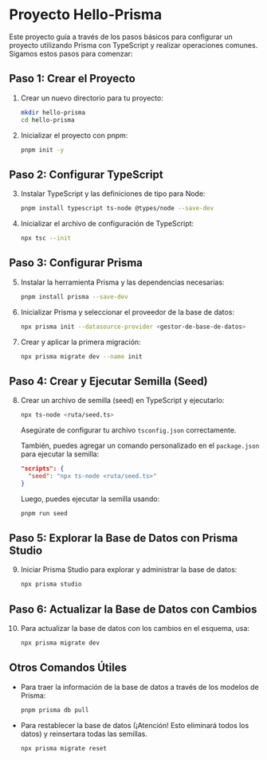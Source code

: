# Proyecto Hello-Prisma

Este proyecto guía a través de los pasos básicos para configurar un proyecto utilizando Prisma con TypeScript y realizar operaciones comunes. Sigamos estos pasos para comenzar:

## Paso 1: Crear el Proyecto

1. Crear un nuevo directorio para tu proyecto:

   ```bash
   mkdir hello-prisma
   cd hello-prisma
   ```

2. Inicializar el proyecto con pnpm:

   ```bash
   pnpm init -y
   ```

## Paso 2: Configurar TypeScript

3. Instalar TypeScript y las definiciones de tipo para Node:

   ```bash
   pnpm install typescript ts-node @types/node --save-dev
   ```

4. Inicializar el archivo de configuración de TypeScript:

   ```bash
   npx tsc --init
   ```

## Paso 3: Configurar Prisma

5. Instalar la herramienta Prisma y las dependencias necesarias:

   ```bash
   pnpm install prisma --save-dev
   ```

6. Inicializar Prisma y seleccionar el proveedor de la base de datos:

   ```bash
   npx prisma init --datasource-provider <gestor-de-base-de-datos>
   ```

7. Crear y aplicar la primera migración:

   ```bash
   npx prisma migrate dev --name init
   ```

## Paso 4: Crear y Ejecutar Semilla (Seed)

8. Crear un archivo de semilla (seed) en TypeScript y ejecutarlo:

   ```bash
   npx ts-node <ruta/seed.ts>
   ```

   Asegúrate de configurar tu archivo `tsconfig.json` correctamente.

   También, puedes agregar un comando personalizado en el `package.json` para ejecutar la semilla:

   ```json
   "scripts": {
     "seed": "npx ts-node <ruta/seed.ts>"
   }
   ```

   Luego, puedes ejecutar la semilla usando:

   ```bash
   pnpm run seed
   ```

## Paso 5: Explorar la Base de Datos con Prisma Studio

9. Iniciar Prisma Studio para explorar y administrar la base de datos:

   ```bash
   npx prisma studio
   ```

## Paso 6: Actualizar la Base de Datos con Cambios

10. Para actualizar la base de datos con los cambios en el esquema, usa:

    ```bash
    npx prisma migrate dev
    ```

## Otros Comandos Útiles

- Para traer la información de la base de datos a través de los modelos de Prisma:

  ```bash
  pnpm prisma db pull
  ```

- Para restablecer la base de datos (¡Atención! Esto eliminará todos los datos) y reinsertara todas las semillas.

  ```bash
  npx prisma migrate reset
  ```
